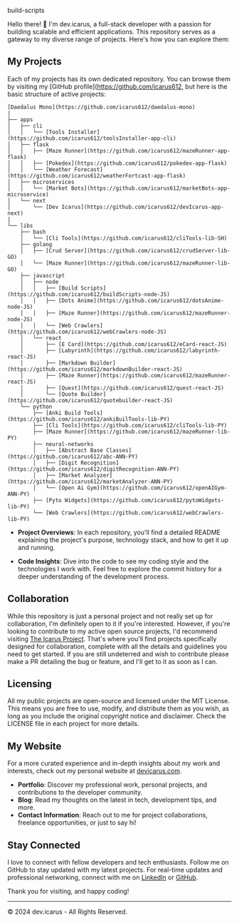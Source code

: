 build-scripts

Hello there! 👋 I'm dev.icarus, a full-stack developer with a passion for building scalable and efficient applications. This repository serves as a gateway to my diverse range of projects. Here's how you can explore them:

## My Projects

Each of my projects has its own dedicated repository. You can browse them by visiting my [GitHub profile](https://github.com/icarus612, but here is the basic structure of active projects:

```
[Daedalus Mono](https://github.com/icarus612/daedalus-mono)
|
├── apps
│   ├── cli
│   │   └── [Tools Installer](https://github.com/icarus612/toolsInstaller-app-cli)
│   ├── flask
│   │   ├── [Maze Runner](https://github.com/icarus612/mazeRunner-app-flask)
│   │   ├── [Pokedex](https://github.com/icarus612/pokedex-app-flask)
│   │   └── [Weather Forecast](https://github.com/icarus612/weatherFortcast-app-flask)
│   ├── microservices
│   │   └── [Market Bots](https://github.com/icarus612/marketBots-app-microservice)
│   └── next
│       └── [Dev Icarus](https://github.com/icarus612/devIcarus-app-next)
|
└── libs
    ├── bash
    │   └── [Cli Tools](https://github.com/icarus612/cliTools-lib-SH)
    ├── golang
    │   ├── [Crud Server](https://github.com/icarus612/crudServer-lib-GO)
    │   └── [Maze Runner](https://github.com/icarus612/mazeRunner-lib-GO)
    ├── javascript
    │   ├── node
    │   │   ├── [Build Scripts](https://github.com/icarus612/buildScripts-node-JS)
    │   │   ├── [Dots Anime](https://github.com/icarus612/dotsAnime-node-JS)
    │   │   ├── [Maze Runner](https://github.com/icarus612/mazeRunner-node-JS)
    │   │   └── [Web Crawlers](https://github.com/icarus612/webCrawlers-node-JS)
    │   └── react
    │       ├── [E Card](https://github.com/icarus612/eCard-react-JS)
    │       ├── [Labyrinth](https://github.com/icarus612/labyrinth-react-JS)
    │       ├── [Markdown Builder](https://github.com/icarus612/markdownBuilder-react-JS)
    │       ├── [Maze Runner](https://github.com/icarus612/mazeRunner-react-JS)
    │       ├── [Quest](https://github.com/icarus612/quest-react-JS)
    │       └── [Quote Builder](https://github.com/icarus612/quotebuilder-react-JS)
    └── python
        ├── [Anki Build Tools](https://github.com/icarus612/ankiBuilTools-lib-PY)
        ├── [Cli Tools](https://github.com/icarus612/cliTools-lib-PY)
        ├── [Maze Runner](https://github.com/icarus612/mazeRunner-lib-PY)
        ├── neural-networks
        │   ├── [Abstract Base Classes](https://github.com/icarus612/abc-ANN-PY)
        │   ├── [Digit Recognition](https://github.com/icarus612/digitRecognition-ANN-PY)
        │   ├── [Market Analyzer](https://github.com/icarus612/marketAnalyzer-ANN-PY)
        │   └── [Open Ai Gym](https://github.com/icarus612/openAIGym-ANN-PY)
        ├── [Pyto Widgets](https://github.com/icarus612/pytoWidgets-lib-PY)
        └── [Web Crawlers](https://github.com/icarus612/webCrawlers-lib-PY)
```

- **Project Overviews**: In each repository, you'll find a detailed README explaining the project's purpose, technology stack, and how to get it up and running.

- **Code Insights**: Dive into the code to see my coding style and the technologies I work with. Feel free to explore the commit history for a deeper understanding of the development process.

## Collaboration

While this repository is just a personal project and not really set up for collaboration, I'm definitely open to it if you're interested. However, if you're looking to contribute to my active open source projects, I'd recommend visiting [The Icarus Project](https://github.com/the-icarus-project). That's where you'll find projects specifically designed for collaboration, complete with all the details and guidelines you need to get started. If you are still undeterred and wish to contribute please make a PR detailing the bug or feature, and I'll get to it as soon as I can.

## Licensing

All my public projects are open-source and licensed under the MIT License. This means you are free to use, modify, and distribute them as you wish, as long as you include the original copyright notice and disclaimer. Check the LICENSE file in each project for more details.

## My Website

For a more curated experience and in-depth insights about my work and interests, check out my personal website at [devicarus.com](https://devicarus.com).

- **Portfolio**: Discover my professional work, personal projects, and contributions to the developer community.
- **Blog**: Read my thoughts on the latest in tech, development tips, and more.
- **Contact Information**: Reach out to me for project collaborations, freelance opportunities, or just to say hi!

## Stay Connected

I love to connect with fellow developers and tech enthusiasts. Follow me on GitHub to stay updated with my latest projects. For real-time updates and professional networking, connect with me on [LinkedIn](https://www.linkedin.com/in/ellis-hogan-99a646161) or [GitHub](https://github.com/icarus612).

Thank you for visiting, and happy coding!

---

© 2024 dev.icarus - All Rights Reserved.
